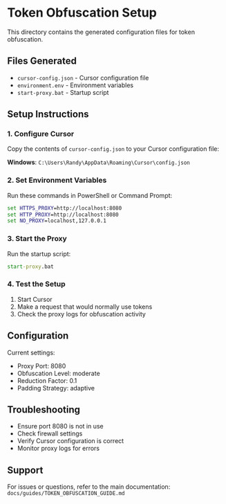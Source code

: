 # Token Obfuscation Setup

This directory contains the generated configuration files for token obfuscation.

## Files Generated

- `cursor-config.json` - Cursor configuration file
- `environment.env` - Environment variables
- `start-proxy.bat` - Startup script

## Setup Instructions

### 1. Configure Cursor

Copy the contents of `cursor-config.json` to your Cursor configuration file:

**Windows**: `C:\Users\Randy\AppData\Roaming\Cursor\config.json`

### 2. Set Environment Variables

Run these commands in PowerShell or Command Prompt:

```cmd
set HTTPS_PROXY=http://localhost:8080
set HTTP_PROXY=http://localhost:8080
set NO_PROXY=localhost,127.0.0.1
```

### 3. Start the Proxy

Run the startup script:

```cmd
start-proxy.bat
```

### 4. Test the Setup

1. Start Cursor
2. Make a request that would normally use tokens
3. Check the proxy logs for obfuscation activity

## Configuration

Current settings:
- Proxy Port: 8080
- Obfuscation Level: moderate
- Reduction Factor: 0.1
- Padding Strategy: adaptive

## Troubleshooting

- Ensure port 8080 is not in use
- Check firewall settings
- Verify Cursor configuration is correct
- Monitor proxy logs for errors

## Support

For issues or questions, refer to the main documentation:
`docs/guides/TOKEN_OBFUSCATION_GUIDE.md`
